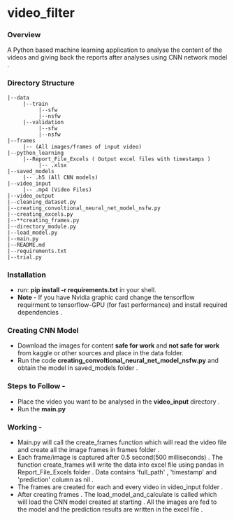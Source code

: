 # video_filter

### Overview
A Python based machine learning application to analyse the content of the videos and giving back the reports after analyses using CNN network model .
    
### Directory Structure
```
|--data
     |--train
          |--sfw
          |--nsfw
     |--validation
          |--sfw
          |--nsfw
|--frames
     |-- (All images/frames of input video)
|--python_learning
     |--Report_File_Excels ( Output excel files with timestamps ) 
          |-- .xlsx
|--saved_models
     |-- .h5 (All CNN models)
|--video_input
     |-- .mp4 (Video Files)
|--video_output
|--cleaning_dataset.py
|--creating_convoltional_neural_net_model_nsfw.py
|--creating_excels.py
|--**creating_frames.py
|--directory_module.py
|--load_model.py
|--main.py
|--README.md
|--requirements.txt
|--trial.py
``` 
### Installation


- run: **pip install -r requirements.txt** in your shell.
- **Note** - If you have Nvidia graphic card change the tensorflow requirment to tensorflow-GPU (for fast performance) and install required dependencies .


### Creating CNN Model  


- Download the images for content **safe for work** and **not safe for work** from kaggle or other sources and place in the data folder.
- Run the code **creating_convoltional_neural_net_model_nsfw.py** and obtain the model in saved_models folder .


### Steps to Follow -

- Place the video you want to be analysed in the **video_input** directory .
- Run the **main.py** 


### Working -


- Main.py will call the create_frames function which will read the video file and create all the image frames in frames folder .
- Each frame/image is captured after 0.5 second(500 milliseconds) . The function create_frames will write the data into excel file using pandas in Report_File_Excels folder . Data contains 'full_path' , 'timestamp' and 'prediction' column as nil .
- The frames are created for each and every video in video_input folder .
- After creating frames . The load_model_and_calculate is called which will load the CNN model created at starting . All the images are fed to the model and the prediction results are written in the excel file .

